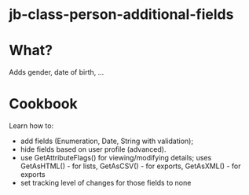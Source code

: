 # jb-class-person-additional-fields

# What?
Adds gender, date of birth, ...

# Cookbook

Learn how to:

- add fields (Enumeration, Date, String with validation);
- hide fields based on user profile (advanced). 
- use GetAttributeFlags() for viewing/modifying details; uses GetAsHTML() - for lists, GetAsCSV() - for exports, GetAsXML() - for exports 
- set tracking level of changes for those fields to none



